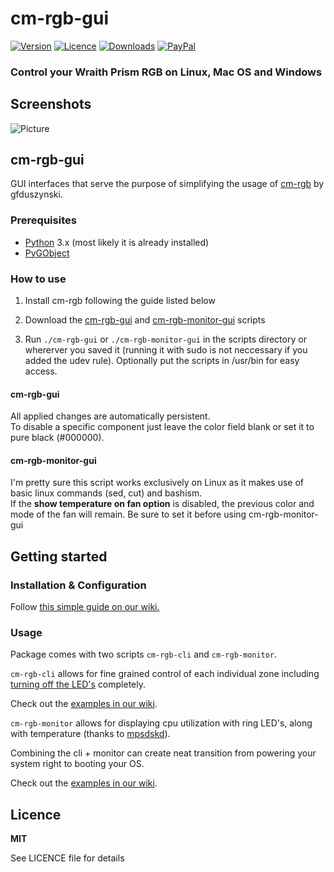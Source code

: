 # cm-rgb-gui
[![Version](https://img.shields.io/pypi/v/cm-rgb?style=for-the-badge)](https://pypi.org/project/cm-rgb/)
[![Licence](https://img.shields.io/github/license/gfduszynski/cm-rgb?color=blue&style=for-the-badge)](https://github.com/gfduszynski/cm-rgb/)
[![Downloads](https://img.shields.io/pypi/dm/cm-rgb?&style=for-the-badge)](https://github.com/gfduszynski/cm-rgb/)
[![PayPal](https://img.shields.io/badge/PayPal-3$-1abc9c.svg?style=for-the-badge)](https://www.paypal.me/gfduszynski/3USD)


### Control your Wraith Prism RGB on Linux, Mac OS and Windows

## Screenshots
![Picture](https://github.com/groovykiwi/cm-rgb-gui/raw/master/screenshot.png)

## cm-rgb-gui
GUI interfaces that serve the purpose of simplifying the usage of [cm-rgb](https://github.com/gfduszynski/cm-rgb) by gfduszynski.

### Prerequisites
* [Python](https://www.python.org/) 3.x (most likely it is already installed)
* [PyGObject](https://wiki.gnome.org/action/show/Projects/PyGObject)

### How to use
1. Install cm-rgb following the guide listed below

2. Download the [cm-rgb-gui](https://raw.githubusercontent.com/groovykiwi/cm-rgb-gui/master/scripts/cm-rgb-gui) and [cm-rgb-monitor-gui](https://raw.githubusercontent.com/groovykiwi/cm-rgb-gui/master/scripts/cm-rgb-monitor-gui) scripts

3. Run ```./cm-rgb-gui``` or ```./cm-rgb-monitor-gui```  in the scripts directory or whererver you saved it (running it with sudo is not neccessary if you added the udev rule). Optionally put the scripts in /usr/bin for easy access.

#### cm-rgb-gui
All applied changes are automatically persistent.  
To disable a specific component just leave the color field blank or set it to pure black (#000000).

#### cm-rgb-monitor-gui
I'm pretty sure this script works exclusively on Linux as it makes use of basic linux commands (sed, cut) and bashism.  
If the **show temperature on fan option** is disabled, the previous color and mode of the fan will remain. Be sure to set it before using cm-rgb-monitor-gui

## Getting started
### Installation & Configuration

Follow [this simple guide on our wiki.](https://github.com/gfduszynski/cm-rgb/wiki/1.-Installation-&-Configuration)

### Usage

Package comes with two scripts ``cm-rgb-cli`` and ``cm-rgb-monitor``.  

``cm-rgb-cli`` allows for fine grained control of each individual zone including [turning off the LED's](https://github.com/gfduszynski/cm-rgb/wiki/2.-CLI-usage#3-turning-all-zones-off) completely.

Check out the [examples in our wiki](https://github.com/gfduszynski/cm-rgb/wiki/2.-CLI-usage).

``cm-rgb-monitor`` allows for displaying cpu utilization with ring LED's, along with temperature (thanks to [mpsdskd](https://github.com/mpsdskd)).

Combining the cli + monitor can create neat transition from powering your system right to booting your OS.

Check out the [examples in our wiki](https://github.com/gfduszynski/cm-rgb/wiki/3.-Monitor-usage).

## Licence

**MIT** 

See LICENCE file for details
